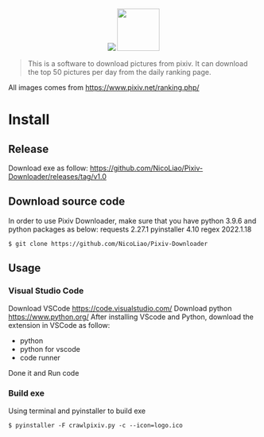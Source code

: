 <p align=center>
<img target = "banner" src="">
</p>

<p align=center>
<a target="badge" href="https://github.com/NicoLiao/Pixiv-Downloader" title="python version"><img src="https://img.shields.io/badge/python-v3.9.6-blue"></a>
<a target="badge" href="https://github.com/NicoLiao/Pixiv-Downloader" title="windows badge"><img src="https://img.shields.io/badge/Windows-0078D6?style=for-the-badge&logo=windows&logoColor=white" width=85/></a>  
</p>

>This is a software to download pictures from pixiv. It can download the top 50 pictures per day from the daily ranking page.

All images comes from https://www.pixiv.net/ranking.php/

# Install
## Release 
Download exe as follow: https://github.com/NicoLiao/Pixiv-Downloader/releases/tag/v1.0


## Download source code
In order to use Pixiv Downloader, make sure that you have python 3.9.6 and python packages as below:
requests 2.27.1
pyinstaller 4.10
regex 2022.1.18
```
$ git clone https://github.com/NicoLiao/Pixiv-Downloader
```
## Usage
### Visual Studio Code
Download VSCode https://code.visualstudio.com/
Download python https://www.python.org/
After installing VScode and Python, download the extension in VSCode as follow:
* python
* python for vscode
* code runner

Done it and Run code

### Build exe
Using terminal and pyinstaller to build exe
```
$ pyinstaller -F crawlpixiv.py -c --icon=logo.ico
```
